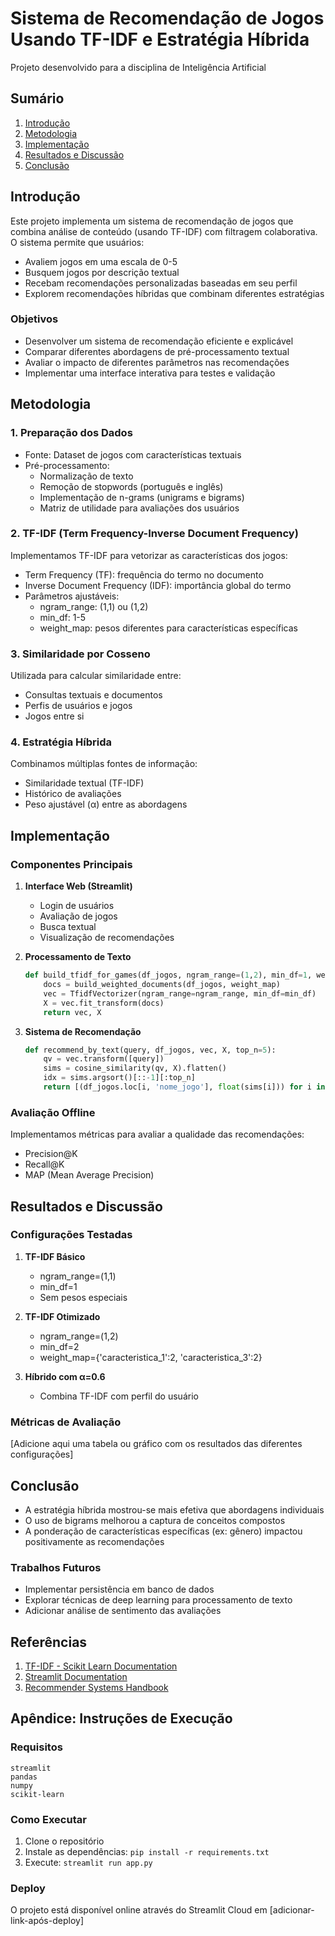 # Sistema de Recomendação de Jogos Usando TF-IDF e Estratégia Híbrida
Projeto desenvolvido para a disciplina de Inteligência Artificial

## Sumário
1. [Introdução](#introdução)
2. [Metodologia](#metodologia)
3. [Implementação](#implementação)
4. [Resultados e Discussão](#resultados-e-discussão)
5. [Conclusão](#conclusão)

## Introdução

Este projeto implementa um sistema de recomendação de jogos que combina análise de conteúdo (usando TF-IDF) com filtragem colaborativa. O sistema permite que usuários:
- Avaliem jogos em uma escala de 0-5
- Busquem jogos por descrição textual
- Recebam recomendações personalizadas baseadas em seu perfil
- Explorem recomendações híbridas que combinam diferentes estratégias

### Objetivos
- Desenvolver um sistema de recomendação eficiente e explicável
- Comparar diferentes abordagens de pré-processamento textual
- Avaliar o impacto de diferentes parâmetros nas recomendações
- Implementar uma interface interativa para testes e validação

## Metodologia

### 1. Preparação dos Dados
- Fonte: Dataset de jogos com características textuais
- Pré-processamento:
  - Normalização de texto
  - Remoção de stopwords (português e inglês)
  - Implementação de n-grams (unigrams e bigrams)
  - Matriz de utilidade para avaliações dos usuários

### 2. TF-IDF (Term Frequency-Inverse Document Frequency)
Implementamos TF-IDF para vetorizar as características dos jogos:
- Term Frequency (TF): frequência do termo no documento
- Inverse Document Frequency (IDF): importância global do termo
- Parâmetros ajustáveis:
  - ngram_range: (1,1) ou (1,2)
  - min_df: 1-5
  - weight_map: pesos diferentes para características específicas

### 3. Similaridade por Cosseno
Utilizada para calcular similaridade entre:
- Consultas textuais e documentos
- Perfis de usuários e jogos
- Jogos entre si

### 4. Estratégia Híbrida
Combinamos múltiplas fontes de informação:
- Similaridade textual (TF-IDF)
- Histórico de avaliações
- Peso ajustável (α) entre as abordagens

## Implementação

### Componentes Principais
1. **Interface Web (Streamlit)**
   - Login de usuários
   - Avaliação de jogos
   - Busca textual
   - Visualização de recomendações

2. **Processamento de Texto**
   ```python
   def build_tfidf_for_games(df_jogos, ngram_range=(1,2), min_df=1, weight_map=None):
       docs = build_weighted_documents(df_jogos, weight_map)
       vec = TfidfVectorizer(ngram_range=ngram_range, min_df=min_df)
       X = vec.fit_transform(docs)
       return vec, X
   ```

3. **Sistema de Recomendação**
   ```python
   def recommend_by_text(query, df_jogos, vec, X, top_n=5):
       qv = vec.transform([query])
       sims = cosine_similarity(qv, X).flatten()
       idx = sims.argsort()[::-1][:top_n]
       return [(df_jogos.loc[i, 'nome_jogo'], float(sims[i])) for i in idx]
   ```

### Avaliação Offline
Implementamos métricas para avaliar a qualidade das recomendações:
- Precision@K
- Recall@K
- MAP (Mean Average Precision)

## Resultados e Discussão

### Configurações Testadas
1. **TF-IDF Básico**
   - ngram_range=(1,1)
   - min_df=1
   - Sem pesos especiais

2. **TF-IDF Otimizado**
   - ngram_range=(1,2)
   - min_df=2
   - weight_map={'caracteristica_1':2, 'caracteristica_3':2}

3. **Híbrido com α=0.6**
   - Combina TF-IDF com perfil do usuário

### Métricas de Avaliação
[Adicione aqui uma tabela ou gráfico com os resultados das diferentes configurações]

## Conclusão

- A estratégia híbrida mostrou-se mais efetiva que abordagens individuais
- O uso de bigrams melhorou a captura de conceitos compostos
- A ponderação de características específicas (ex: gênero) impactou positivamente as recomendações

### Trabalhos Futuros
- Implementar persistência em banco de dados
- Explorar técnicas de deep learning para processamento de texto
- Adicionar análise de sentimento das avaliações

## Referências

1. [TF-IDF - Scikit Learn Documentation](https://scikit-learn.org/stable/modules/feature_extraction.html#text-feature-extraction)
2. [Streamlit Documentation](https://docs.streamlit.io/)
3. [Recommender Systems Handbook](https://link.springer.com/book/10.1007/978-0-387-85820-3)

## Apêndice: Instruções de Execução

### Requisitos
```text
streamlit
pandas
numpy
scikit-learn
```

### Como Executar
1. Clone o repositório
2. Instale as dependências: `pip install -r requirements.txt`
3. Execute: `streamlit run app.py`

### Deploy
O projeto está disponível online através do Streamlit Cloud em [adicionar-link-após-deploy]
